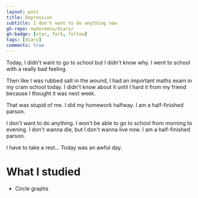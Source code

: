 ```yaml
---
layout: post
title: Depression
subtitle: I don't want to do anything now
gh-repo: madoreenu/diary/
gh-badge: [star, fork, follow]
tags: [diary]
comments: true
---
```

Today, I didn't want to go to school but I didn't know why.
I went to school with a really bad feeling.

Then like I was rubbed salt in the wound, I had an important maths exam in my cram school today.
I didn't know about it until I hard it from my friend because I thought it was next week.

That was stupid of me.
I did my homework halfway.
I am a half-finished parson.

I don't want to do anything.
I won't be able to go to school from morning to evening.
I don't wanna die, but I don't wanna live now.
I am a half-finished parson.

I have to take a rest...
Today was an awful day.

# What I studied
- Circle graphs
